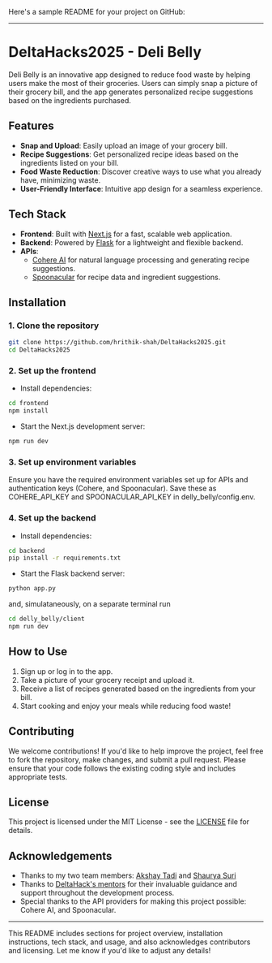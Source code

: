 Here's a sample README for your project on GitHub:

---

# DeltaHacks2025 - Deli Belly

Deli Belly is an innovative app designed to reduce food waste by helping users make the most of their groceries. Users can simply snap a picture of their grocery bill, and the app generates personalized recipe suggestions based on the ingredients purchased.

## Features

- **Snap and Upload**: Easily upload an image of your grocery bill.
- **Recipe Suggestions**: Get personalized recipe ideas based on the ingredients listed on your bill.
- **Food Waste Reduction**: Discover creative ways to use what you already have, minimizing waste.
- **User-Friendly Interface**: Intuitive app design for a seamless experience.

## Tech Stack

- **Frontend**: Built with [Next.js](https://nextjs.org/) for a fast, scalable web application.
- **Backend**: Powered by [Flask](https://flask.palletsprojects.com/) for a lightweight and flexible backend.
- **APIs**:
  - [Cohere AI](https://cohere.ai/) for natural language processing and generating recipe suggestions.
  - [Spoonacular](https://spoonacular.com/) for recipe data and ingredient suggestions.

## Installation

### 1. Clone the repository

```bash
git clone https://github.com/hrithik-shah/DeltaHacks2025.git
cd DeltaHacks2025
```

### 2. Set up the frontend

- Install dependencies:

```bash
cd frontend
npm install
```

- Start the Next.js development server:

```bash
npm run dev
```

### 3. Set up environment variables

Ensure you have the required environment variables set up for APIs and authentication keys (Cohere, and Spoonacular).
Save these as COHERE_API_KEY and SPOONACULAR_API_KEY in delly_belly/config.env.

### 4. Set up the backend

- Install dependencies:

```bash
cd backend
pip install -r requirements.txt
```

- Start the Flask backend server:

```bash
python app.py
```
and, simulataneously, on a separate terminal run
```bash
cd delly_belly/client
npm run dev
```

## How to Use

1. Sign up or log in to the app.
2. Take a picture of your grocery receipt and upload it.
3. Receive a list of recipes generated based on the ingredients from your bill.
4. Start cooking and enjoy your meals while reducing food waste!

## Contributing

We welcome contributions! If you'd like to help improve the project, feel free to fork the repository, make changes, and submit a pull request. Please ensure that your code follows the existing coding style and includes appropriate tests.

## License

This project is licensed under the MIT License - see the [LICENSE](LICENSE) file for details.

## Acknowledgements

- Thanks to my two team members: [Akshay Tadi](https://github.com/AkshayTadi123) and [Shaurya Suri](https://github.com/ShauryaSuri)
- Thanks to [DeltaHack's mentors](https://www.deltahacks.com/) for their invaluable guidance and support throughout the development process.
- Special thanks to the API providers for making this project possible: Cohere AI, and Spoonacular.

---

This README includes sections for project overview, installation instructions, tech stack, and usage, and also acknowledges contributors and licensing. Let me know if you'd like to adjust any details!
